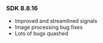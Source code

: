 ### SDK 8.8.16
* Improved and streamlined signals
* Image processing bug fixes
* Lots of bugs quashed


<!-- ### SDK 9.0

* Improved Ad Delivery.
* `<activity>` declaration changes in the manifest.
* Added `NativeAdView` that takes care of rendering click.
* Register for `setImpressionListener` in the `NativeAdView` to listen for impression callbacks on `onImpression` method.
* `Moshi` library dependency added.
* Out of the box `kotlin` support.
* Controllable clickable behaviour of units from the [Integration panel](https://integration.greedygame.com).
* Gradle repository support.
* Fixed crutial bugs in Ad rendering.
 -->